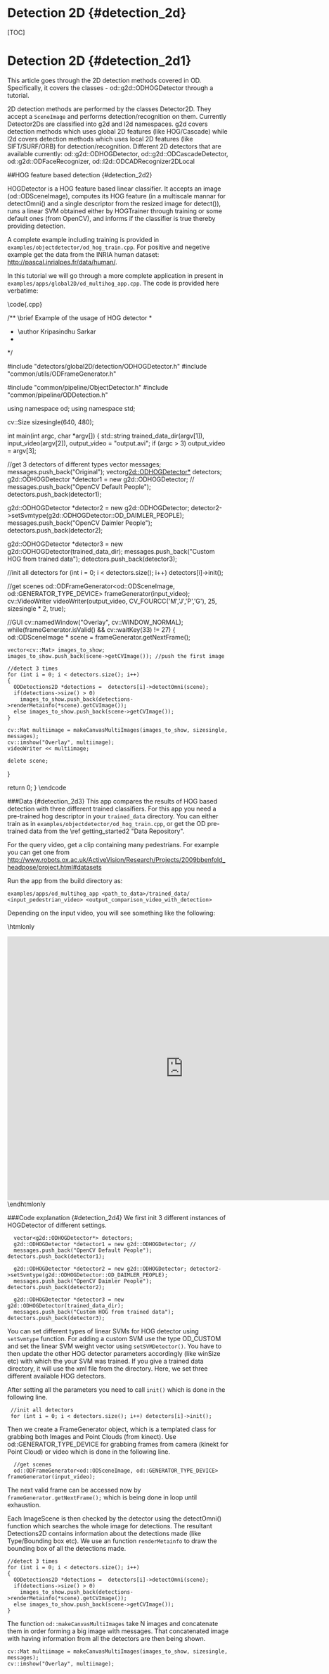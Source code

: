 Detection 2D {#detection_2d}
====
[TOC]

Detection 2D {#detection_2d1}
===

This article goes through the 2D detection methods covered in OD. Specifically, it covers the classes - od::g2d::ODHOGDetector through a tutorial.

2D detection methods are performed by the classes Detector2D. They accept a `SceneImage` and performs detection/recognition on them. Currently Detector2Ds are classified into g2d and l2d namespaces. g2d covers detection methods which uses global 2D features (like HOG/Cascade) while l2d covers detection methods which uses local 2D features (like SIFT/SURF/ORB) for detection/recognition. Different 2D detectors that are available currently: od::g2d::ODHOGDetector, od::g2d::ODCascadeDetector, od::g2d::ODFaceRecognizer, od::l2d::ODCADRecognizer2DLocal

##HOG feature based detection {#detection_2d2}

HOGDetector is a HOG feature based linear classifier. It accepts an image (od::ODSceneImage), computes its HOG feature (in a multiscale mannar for detectOmni() and a single descriptor from the resized image for detect()), runs a linear SVM obtained either by HOGTrainer through training or some default ones (from OpenCV), and informs if the classifier is true thereby providing detection.

A complete example including training is provided in `examples/objectdetector/od_hog_train.cpp`. For positive and negetive example get the data from the INRIA human dataset: http://pascal.inrialpes.fr/data/human/.
 
In this tutorial we will go through a more complete application in present in `examples/apps/global2D/od_multihog_app.cpp`. The code is provided here verbatime: 

\code{.cpp}

/** \brief Example of the usage of HOG detector
   *
   * \author Kripasindhu Sarkar
   *
   */

#include "detectors/global2D/detection/ODHOGDetector.h"
#include "common/utils/ODFrameGenerator.h"

#include "common/pipeline/ObjectDetector.h"
#include "common/pipeline/ODDetection.h"


using namespace od;
using namespace std;

cv::Size sizesingle(640, 480);

int main(int argc, char *argv[])
{
  std::string trained_data_dir(argv[1]), input_video(argv[2]), output_video = "output.avi";
  if (argc > 3) output_video = argv[3];


  //get 3 detectors of different types
  vector<string> messages; messages.push_back("Original");
  vector<g2d::ODHOGDetector*> detectors;
  g2d::ODHOGDetector *detector1 = new g2d::ODHOGDetector; //
  messages.push_back("OpenCV Default People"); detectors.push_back(detector1);

  g2d::ODHOGDetector *detector2 = new g2d::ODHOGDetector; detector2->setSvmtype(g2d::ODHOGDetector::OD_DAIMLER_PEOPLE);
  messages.push_back("OpenCV Daimler People"); detectors.push_back(detector2);

  g2d::ODHOGDetector *detector3 = new g2d::ODHOGDetector(trained_data_dir);
  messages.push_back("Custom HOG from trained data"); detectors.push_back(detector3);

  //init all detectors
  for (int i = 0; i < detectors.size(); i++) detectors[i]->init();

  //get scenes
  od::ODFrameGenerator<od::ODSceneImage, od::GENERATOR_TYPE_DEVICE> frameGenerator(input_video); 
  cv::VideoWriter videoWriter(output_video, CV_FOURCC('M','J','P','G'), 25, sizesingle * 2, true);


  //GUI
  cv::namedWindow("Overlay", cv::WINDOW_NORMAL);
  while(frameGenerator.isValid() && cv::waitKey(33) != 27)
  {
    od::ODSceneImage * scene = frameGenerator.getNextFrame();

    vector<cv::Mat> images_to_show;
    images_to_show.push_back(scene->getCVImage()); //push the first image

    //detect 3 times
    for (int i = 0; i < detectors.size(); i++)
    {
      ODDetections2D *detections =  detectors[i]->detectOmni(scene);
      if(detections->size() > 0)
        images_to_show.push_back(detections->renderMetainfo(*scene).getCVImage());
      else images_to_show.push_back(scene->getCVImage());
    }

    cv::Mat multiimage = makeCanvasMultiImages(images_to_show, sizesingle, messages);
    cv::imshow("Overlay", multiimage);
    videoWriter << multiimage;

    delete scene;
  }

  return 0;
}
\endcode

###Data {#detection_2d3}
This app compares the results of HOG based detection with three different trained classifiers. For this app you need a pre-trained hog descriptor in your `trained_data` directory. You can either train  as in `examples/objectdetector/od_hog_train.cpp`, or get the OD pre-trained data from the \ref getting_started2 "Data Repository".

For the query video, get a clip containing many pedestrians. For example you can get one from http://www.robots.ox.ac.uk/ActiveVision/Research/Projects/2009bbenfold_headpose/project.html#datasets

Run the app from the build directory as:

    examples/apps/od_multihog_app <path_to_data>/trained_data/ <input_pedestrian_video> <output_comparison_video_with_detection>

Depending on the input video, you will see something like the following:

\htmlonly
<div align="center">
<iframe width="800" height="600" src="https://www.youtube.com/embed/NaED6B-S4ks" frameborder="0" allowfullscreen></iframe>
</div>
\endhtmlonly


###Code explanation {#detection_2d4}
We first init 3 different instances of HOGDetector of different settings.  

      vector<g2d::ODHOGDetector*> detectors;
      g2d::ODHOGDetector *detector1 = new g2d::ODHOGDetector; //
      messages.push_back("OpenCV Default People"); detectors.push_back(detector1);
    
      g2d::ODHOGDetector *detector2 = new g2d::ODHOGDetector; detector2->setSvmtype(g2d::ODHOGDetector::OD_DAIMLER_PEOPLE);
      messages.push_back("OpenCV Daimler People"); detectors.push_back(detector2);
    
      g2d::ODHOGDetector *detector3 = new g2d::ODHOGDetector(trained_data_dir);
      messages.push_back("Custom HOG from trained data"); detectors.push_back(detector3);      
      
You can set different types of linear SVMs for HOG detector using `setSvmtype` function. For adding a custom SVM use the type OD_CUSTOM and set the linear SVM weight vector using `setSVMDetector()`. You have to then update the other HOG detector parameters accordingly (like winSize etc) with which the your SVM was trained.  If you give a trained data directory, it will use the xml file from the directory. Here, we set three different available HOG detectors.
  
After setting all the parameters you need to call `init()` which is done in the following line.
  
     //init all detectors
     for (int i = 0; i < detectors.size(); i++) detectors[i]->init();
     
Then we create a FrameGenerator object, which is a templated class for grabbing both Images and Point Clouds (from kinect). Use od::GENERATOR_TYPE_DEVICE for grabbing frames from camera (kinekt for Point Cloud) or video which is done in the following line.      
      
      //get scenes
      od::ODFrameGenerator<od::ODSceneImage, od::GENERATOR_TYPE_DEVICE> frameGenerator(input_video); 
      
The next valid frame can be accessed now by `frameGenerator.getNextFrame();` which is being done in loop until exhaustion.   

Each ImageScene is then checked by the detector using the detectOmni() function which searches the whole image for detections. The resultant Detections2D contains information about the detections made (like Type/Bounding box etc). We use an function `renderMetainfo` to draw the bounding box of all the detections made.
 
    //detect 3 times
    for (int i = 0; i < detectors.size(); i++)
    {
      ODDetections2D *detections =  detectors[i]->detectOmni(scene);
      if(detections->size() > 0)
        images_to_show.push_back(detections->renderMetainfo(*scene).getCVImage());
      else images_to_show.push_back(scene->getCVImage());
    }

The function `od::makeCanvasMultiImages` take N images and concatenate them in order forming a big image with messages. That concatenated image with having information from all the detectors are then being shown. 
  
    cv::Mat multiimage = makeCanvasMultiImages(images_to_show, sizesingle, messages);
    cv::imshow("Overlay", multiimage);
    
    
